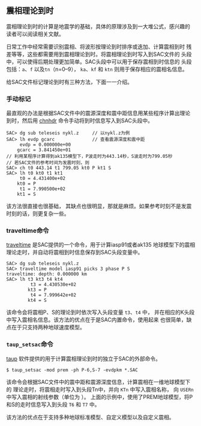 ## 震相理论到时

震相理论到时的计算是地震学的基础，具体的原理涉及到一大堆公式，感兴趣的
读者可以阅读相关文献。

日常工作中经常需要识别震相、将波形按理论到时排序或迭加、计算震相到时
残差等等，这些都需要用到震相理论到时。将震相理论到时写入到SAC文件的
头段中，可以使得后期处理更加简单。SAC头段中可以用于保存震相到时信息的
头段包括：`a`、`f` 以及`tn`（n=0–9）， `ka`、`kf` 和 `ktn`
则用于保存相应的震相名信息。

给SAC文件标记理论到时有三种方法，下面一一介绍。

### 手动标记

最直观的办法是根据SAC文件中的震源深度和震中距信息用某些程序计算出理论
到时，然后用 [chnhdr](/commands/chnhdr.md)
命令手动将到时信息写入到SAC头段中。

``` {.bash}
SAC> dg sub teleseis nykl.z     // 以nykl.z为例
SAC> lh evdp gcarc              // 查看震源深度和震中距
     evdp = 0.000000e+00
    gcarc = 3.841450e+01
// 利用某程序计算得到ak135模型下，P波走时为443.14秒，S波走时为799.05秒
// 若SAC文件的参考时间为发震时刻，则
SAC> ch t0 443.14 t1 799.05 kt0 P kt1 S
SAC> lh t0 kt0 t1 kt1
     t0 = 4.431400e+02
    kt0 = P
     t1 = 7.990500e+02
    kt1 = S
```

该方法很直接也很基础， 其缺点也很明显，那就是麻烦。如果参考时刻不是发震
时刻的话，则更复杂一些。

### traveltime命令

[traveltime](/commands/traveltime.md)
是SAC提供的一个命令，用于计算iasp91或者ak135
地球模型下的震相理论走时，并自动将震相到时信息保存到SAC头段变量中。

``` {.bash}
SAC> dg sub teleseis nykl.z
SAC> traveltime model iasp91 picks 3 phase P S
traveltime: depth: 0.000000 km
SAC> lh t3 kt3 t4 kt4
         t3 = 4.430530e+02
        kt3 = P
         t4 = 7.999642e+02
        kt4 = S
```

该命令会将震相P、S的理论到时依次写入头段变量 `t3`、`t4` 中，
并在相应的K头段中写入震相名信息。该方法的优点在于是SAC内置命令，使用起来
也很简单，缺点在于只支持两种地球速度模型。

### `taup_setsac`命令

[taup](http://www.seis.sc.edu/taup/)
软件提供的用于计算震相理论到时的独立于SAC的外部命令。

``` {.console}
$ taup_setsac -mod prem -ph P-6,S-7 -evdpkm *.SAC
```

该命令会根据SAC文件中的震中距和震源深度信息，计算震相在一维地球模型下的
理论走时，将震相走时写入到头段Tn中，并向 `KTn` 中写入震相名称， 向
`USERn` 中写入震相的射线参数（单位为 ）。
上面的示例中，使用了PREM地球模型，将P和S的走时信息写入到头段 `T6` 和
`T7` 中。

该方法的优点在于支持多种地球标准模型、自定义模型以及自定义震相。
